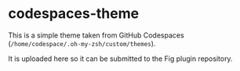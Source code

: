 # codespaces-theme

This is a simple theme taken from GitHub Codespaces (`/home/codespace/.oh-my-zsh/custom/themes`).

It is uploaded here so it can be submitted to the Fig plugin repository.
